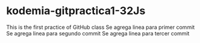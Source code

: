 # kodemia-gitpractica1-32Js
This is the first practice of GitHub class
Se agrega linea para primer commit
Se agrega linea para segundo commit
Se agrega linea para tercer commit
